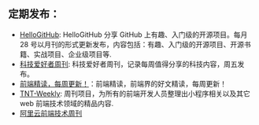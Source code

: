 
## 定期发布： 
- [HelloGitHub](https://github.com/521xueweihan/HelloGitHub): HelloGitHub 分享 GitHub 上有趣、入门级的开源项目。每月 28 号以月刊的形式更新发布，内容包括：有趣、入门级的开源项目、开源书籍、实战项目、企业级项目等.
- [科技爱好者周刊](https://github.com/ruanyf/weekly): 科技爱好者周刊，记录每周值得分享的科技内容，周五发布。
- [前端精读，每周更新！](https://github.com/ascoders/weekly)：前端精读，前端界的好文精读，每周更新！
- [TNT-Weekly](https://github.com/tnfe/TNT-Weekly): 周刊项目，为所有的前端开发人员整理出小程序相关以及其它 web 前端技术领域的精品内容.
- [阿里云前端技术周刊](https://github.com/aliyunfe/weekly)
